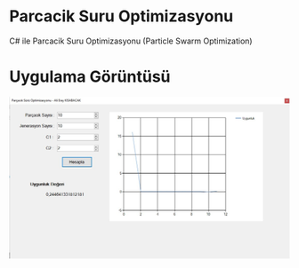 # Parcacik Suru Optimizasyonu
C# ile Parcacik Suru Optimizasyonu (Particle Swarm Optimization)

# Uygulama Görüntüsü
![](https://github.com/eraykisabacak/Parcacik-Suru-Optimizasyonu/blob/master/pso.jpg)
